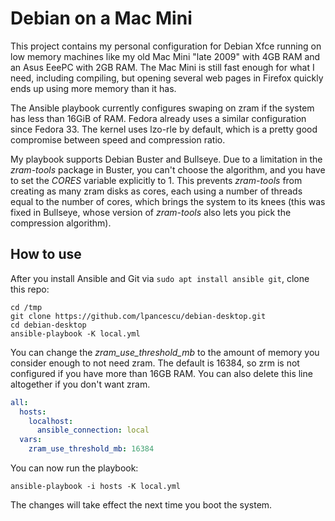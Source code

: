 # Debian on a Mac Mini

This project contains my personal configuration for Debian Xfce
running on low memory machines like my old Mac Mini "late 2009" with
4GB RAM and an Asus EeePC with 2GB RAM. The Mac Mini is still fast
enough for what I need, including compiling, but opening several web
pages in Firefox quickly ends up using more memory than it has.

The Ansible playbook currently configures swaping on zram if the system
has less than 16GiB of RAM.  Fedora already uses a similar configuration
since Fedora 33. The kernel uses lzo-rle by default, which is a pretty
good compromise between speed and compression ratio.

My playbook supports Debian Buster and Bullseye. Due to a limitation
in the *zram-tools* package in Buster, you can't choose the algorithm,
and you have to set the *CORES* variable explicitly to 1. This prevents
*zram-tools* from creating as many zram disks as cores, each using a
number of threads equal to the number of cores, which brings the
system to its knees (this was fixed in Bullseye, whose version of
*zram-tools* also lets you pick the compression algorithm).

## How to use

After you install Ansible and Git via `sudo apt install ansible git`,
clone this repo:

```
cd /tmp
git clone https://github.com/lpancescu/debian-desktop.git
cd debian-desktop
ansible-playbook -K local.yml
```

You can change the _zram_use_threshold_mb_ to the amount of memory you
consider enough to not need zram. The default is 16384, so zrm is not
configured if you have more than 16GB RAM. You can also delete this line
altogether if you don't want zram.

```yaml
all:
  hosts:
    localhost:
      ansible_connection: local
  vars:
    zram_use_threshold_mb: 16384
```

You can now run the playbook:

```
ansible-playbook -i hosts -K local.yml
```

The changes will take effect the next time you boot the system.


